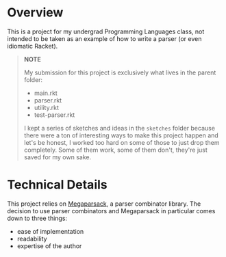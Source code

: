 # Overview

This is a project for my undergrad Programming Languages class, not intended to be taken as an example of how to write a parser (or even idiomatic Racket).

> **NOTE**
> 
> My submission for this project is exclusively what lives in the parent folder:
> - main.rkt
> - parser.rkt
> - utility.rkt
> - test-parser.rkt 
> 
> I kept a series of sketches and ideas in the `sketches` folder because there were a ton of interesting ways to make this project happen and let's be honest, I worked too hard on some of those to just drop them completely. Some of them work, some of them don't, they're just saved for my own sake.

# Technical Details

This project relies on [Megaparsack](https://docs.racket-lang.org/megaparsack/), a parser combinator library. The decision to use parser combinators and Megaparsack in particular comes down to three things:

- ease of implementation
- readability
- expertise of the author

